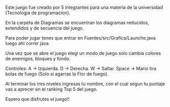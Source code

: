 Este juego fue creado por 5 integrantes para una materia de la universidad (Tecnologia de programacion). 

En la carpeta de Diagramas se encuentran los diagramas reducidos, extendidos y de secuencia del juego.

Para poder jugar tenes que entrar en Fuentes/src/Grafica/Launche.java luego ahi correr java.

Una vez que se abre el juego elegi un modo de juego solo cambia colores de enemigos, bloques y fondo.

Controles: 
A -> Izquierda.
D -> Derecha.
W -> Saltar.
Space -> Mario tira bolas de fuego (Solo si agarras la Flor de fuego).

Al terminar los tres niveles ingresas tu nombre, con el cual segun tu puntaje vas a aprecer en el ranking Top 5 del juego.

Espero que disfrutes el juego!!
